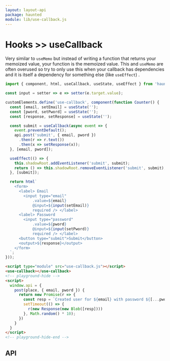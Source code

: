 ```yaml
---
layout: layout-api
package: haunted
module: lib/use-callback.js
---
```


# Hooks >> useCallback

Very similar to `useMemo` but instead of writing a function that returns your memoized value, your function is the memoized value. This and `useMemo` are often overused so try to only use this when your callback has dependencies and it is itself a dependency for something else (like `useEffect`) .

```js playground use-callback use-callback.js
import { component, html, useCallback, useState, useEffect } from 'haunted';

const input = setter => e => setter(e.target.value);

customElements.define('use-callback', component(function Counter() {
  const [email, setEmail] = useState('');
  const [pword, setPword] = useState('');
  const [response, setResponse] = useState('');

  const submit = useCallback(async event => {
    event.preventDefault();
    api.post('submit', { email, pword })
      .then(r => r.text())
      .then(x => setResponse(x));
  }, [email, pword]);

  useEffect(() => {
    this.shadowRoot.addEventListener('submit', submit);
    return () => this.shadowRoot.removeEventListener('submit', submit);
  }, [submit]);

  return html`
    <form>
      <label> Email
        <input type="email"
            .value=${email}
            @input=${input(setEmail)}
            required /> </label>
      <label> Password
        <input type="password"
            .value=${pword}
            @input=${input(setPword)}
            required /> </label>
      <button type="submit">Submit</button>
      <output>${response}</output>
    </form>
  `;
}));
```

```html playground-file use-callback index.html
<script type="module" src="use-callback.js"></script>
<use-callback></use-callback>
<!-- playground-hide -->
<script>
  window.api = {
    post(place, { email, pword }) {
      return new Promise(r => {
        const resp = `Created user for ${email} with password ${[...pword].map(x => '*').join('')}`;
        setTimeout(() => {
          r(new Response(new Blob([resp])))
        }, Math.random() * 10);
      })
    }
  }
</script>
<!-- playground-hide-end -->
```

## API
